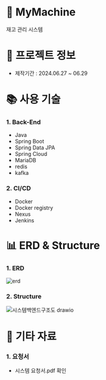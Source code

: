 # 🛫 MyMachine
재고 관리 시스템


# 📃 프로젝트 정보
- 제작기간 : 2024.06.27 ~ 06.29


# 📚 사용 기술
### 1. Back-End
- Java
- Spring Boot
- Spring Data JPA
- Spring Cloud
- MariaDB
- redis
- kafka


### 2. CI/CD
- Docker
- Docker registry
- Nexus
- Jenkins


# 📊 ERD & Structure

### 1. ERD
![erd](https://github.com/user-attachments/assets/91108042-104d-4627-bafa-7483f3b51efa)

### 2. Structure
![시스템백엔드구조도 drawio](https://github.com/user-attachments/assets/d4588399-deb4-4401-98b8-5f875754a78e)


<!-- # 🔑 핵심기능-->


# 📕 기타 자료
### 1. 요청서
- 시스템 요청서.pdf 확인 

